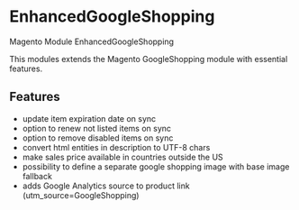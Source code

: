 EnhancedGoogleShopping
======================

Magento Module EnhancedGoogleShopping

This modules extends the Magento GoogleShopping module with essential features.

Features
--------

* update item expiration date on sync
* option to renew not listed items on sync
* option to remove disabled items on sync
* convert html entities in description to UTF-8 chars
* make sales price available in countries outside the US
* possibility to define a separate google shopping image with base image fallback
* adds Google Analytics source to product link (utm_source=GoogleShopping)